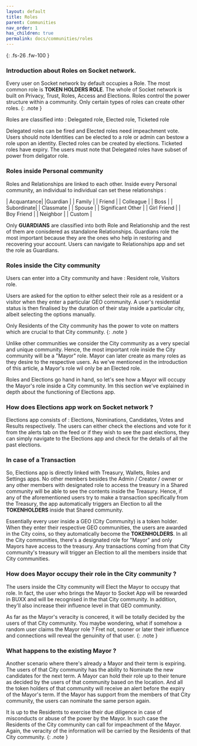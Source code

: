 ```yaml
---
layout: default
title: Roles
parent: Communities
nav_order: 1
has_children: true
permalink: docs/communities/roles
---
```


{: .fs-26 .fw-100 }
### Introduction about Roles on Socket network. 

Every user on Socket network by default occupies a Role. The most common role is **TOKEN HOLDERS ROLE**. The whole of Socket network is built on Privacy, Trust, Roles, Access and Elections. Roles control the power structure within a community. Only certain types of roles can create other roles. 
{: .note }

Roles are classified into : Delegated role, Elected role, Ticketed role

Delegated roles can be fired and Elected roles need impeachment vote. Users should note Identities can be elected to a role or admin can bestow a role upon an identity. Elected roles can be created by elections. Ticketed roles have expiry. The users must note that Delegated roles have subset of power from deligator role.

### Roles inside Personal community 

Roles and Relationships are linked to each other. Inside every Personal community, an individual to individual can set these relationships : 
           
| Acquantance|
|Guardian    |
| Family     |
| Friend     |
| Colleague  |
| Boss       |
| Subordinate|
| Classmate  |
| Spouse     |
| Significant Other |
| Girl Friend |
| Boy Friend |
| Neighbor   |
| Custom     |

Only **GUARDIANS** are classified into both Role and Relationship and the rest of them are conisdered as standalone Relationships. Guardians role the most important because they are the ones who help in restoring and recovering your account. Users can navigate to Relationships app and set the role as Guardians.

### Roles inside the City community

Users can enter into a City community and have : Resident role, Visitors role. 

Users are asked for the option to either select their role as a resident or a visitor when they enter a particular GEO community. A user's residential status is then finalised by the duration of their stay inside a particular city, albeit selecting the options manually.  

Only Residents of the City community has the power to vote on matters which are crucial to that City community. 
{: .note }

Unlike other communities we consider the City community as a very special and unique community. Hence, the most important role inside the City community will be a "Mayor" role. Mayor can later create as many roles as they desire to the respective users. As we've mentioned in the introduction of this article, a Mayor's role wil only be an Elected role.  

Roles and Elections go hand in hand, so let's see how a Mayor will occupy the Mayor's role inside a City community. Im this section we've explained in depth about the functioning of Elections app. 

### How does Elections app work on Socket network ? 

Elections app consists of : Elections, Nominations, Candidates, Votes and Results respectively. The users can either check the elections and vote for it from the alerts tab on the feed or if they wish to see the past elections, they can simply navigate to the Elections app and check for the details of all the past elections.  


### In case of a Transaction 

So, Elections app is directly linked with Treasury, Wallets, Roles and Settings apps. No other members besides the Admin / Creator / owner or any other members with designated role to access the treasury in a Shared community will be able to see the contents inside the Treasury. Hence, if any of the aforementioned users try to make a transaction specifically from the Treasury, the app automatically triggers an Election to all the **TOKENHOLDERS** inside that Shared community.  

Essentially every user inside a GEO (City Community) is a token holder. When they enter their respective GEO communities, the users are awarded in the City coins, so they automatically become the **TOKENHOLDERS**. In all the City communities, there's a designated role for "Mayor" and only Mayors have access to the treasury. Any transactions coming from that City community's treasury will trigger an Election to all the members inside that City communities. 

### How does Mayor occupy their role in the City community ?

The users inside the CIty community will Elect the Mayor to occupy that role. In fact, the user who brings the Mayor to Socket App will be rewarded in BUXX and will be recognised in the that City community. In addition, they'll also increase their influence level in that GEO community.

As far as the Mayor's veracity is concered, it will be totally decided by the users of that City community. You maybe wondering, what if somehow a random user claims the Mayor role ? Fret not, sooner or later their influence and connections will reveal the genuinity of that user. 
{: .note }


### What happens to the existing Mayor ? 

Another scenario where there's already a Mayor and their term is expiring. The users of that City community has the ability to Nominate the new candidates for the next term. A Mayor can hold their role up to their tenure as decided by the users of that community based on the location. And all the token holders of that community will receive an alert before the expiry of the Mayor's term. If the Mayor has support from the members of that City community, the users can nominate the same person again.  

It is up to the Residents to exercise their due diligence in case of misconducts or abuse of the power by the Mayor. In such case the Residents of the City community can call for impeachment of the Mayor. Again, the veracity of the information will be carried by the Residents of that City community.
{: .note }
















